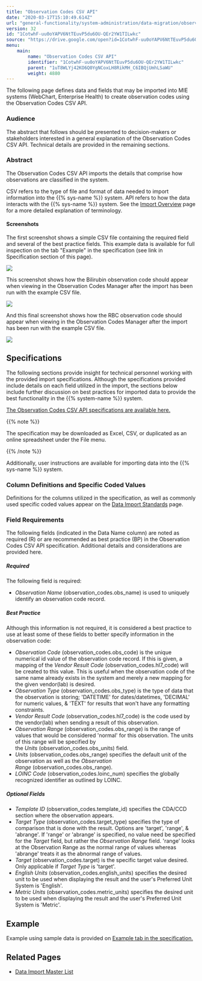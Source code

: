 ```yaml
---
title: "Observation Codes CSV API"
date: "2020-03-17T15:10:49.614Z"
url: "general-functionality/system-administration/data-migration/observation-codes-csv-api.html"
version: 32
id: "1CotwhF-uu0oYAPV6NtTEuvP5du6OU-QEr2YW1TILwkc"
source: "https://drive.google.com/open?id=1CotwhF-uu0oYAPV6NtTEuvP5du6OU-QEr2YW1TILwkc"
menu:
    main:
        name: "Observation Codes CSV API"
        identifier: "1CotwhF-uu0oYAPV6NtTEuvP5du6OU-QEr2YW1TILwkc"
        parent: "1uT8WLYj42KO6Q0YgNCoxLH8RikMH_C6IBQjUmhLSaWU"
        weight: 4880
---
```

The following page defines data and fields that may be imported into MIE systems (WebChart, Enterprise Health) to create observation codes using the Observation Codes CSV API.

### Audience

The abstract that follows should be presented to decision-makers or stakeholders interested in a general explanation of the Observation Codes CSV API. Technical details are provided in the remaining sections.

### Abstract

The Observation Codes CSV API imports the details that comprise how observations are classified in the system.

CSV refers to the type of file and format of data needed to import information into the {{% sys-name %}} system. API refers to how the data interacts with the {{% sys-name %}} system. See the [Import Overview](data-import-overview.html) page for a more detailed explanation of terminology.

#### Screenshots

The first screenshot shows a simple CSV file containing the required field and several of the best practice fields. This example data is available for full inspection on the tab "Example" in the specification (see link in Specification section of this page).



![](observation-codes-csv-api.images/image1.png)



This screenshot shows how the Bilirubin observation code should appear when viewing in the Observation Codes Manager after the import has been run with the example CSV file.



![](observation-codes-csv-api.images/image2.png)



And this final screenshot shows how the RBC observation code should appear when viewing in the Observation Codes Manager after the import has been run with the example CSV file.

![](observation-codes-csv-api.images/image3.png)

## Specifications

The following sections provide insight for technical personnel working with the provided import specifications. Although the specifications provided include details on each field utilized in the import, the sections below include further discussion on best practices for imported data to provide the best functionality in the {{% system-name %}} system.

[The Observation Codes CSV API specifications are available here.](https://docs.google.com/spreadsheets/d/1ouZFU3lVQWSrvR1G3J9d7YLz-S3S0whUEEC_bIOrIHY/edit#gid=0)

{{% note %}}

The specification may be downloaded as Excel, CSV, or duplicated as an online spreadsheet under the File menu.

{{% /note %}}


Additionally, user instructions are available for importing data into the {{% sys-name %}} system.

### Column Definitions and Specific Coded Values

Definitions for the columns utilized in the specification, as well as commonly used specific coded values appear on the [Data Import Standards](data-import-standards.html) page.

### Field Requirements

The following fields (indicated in the Data Name column) are noted as required (R) or are recommended as best practice (BP) in the Observation Codes CSV API specification. Additional details and considerations are provided here.

##### Required

The following field is required:

* <em>Observation Name</em> (observation_codes.obs_name) is used to uniquely identify an observation code record.

##### Best Practice

Although this information is not required, it is considered a best practice to use at least some of these fields to better specify information in the observation code:

* <em>Observation Code</em> (observation_codes.obs_code) is the unique numerical id value of the observation code record. If this is given, a mapping of the <em>Vendor Result Code</em> (observation_codes.hl7_code) will be created to this value. This is useful when the observation code of the same name already exists in the system and merely a new mapping for the given vendor(lab) is desired.
* <em>Observation Type</em> (observation_codes.obs_type) is the type of data that the observation is storing; 'DATETIME' for dates/datetimes, 'DECIMAL' for numeric values, & 'TEXT' for results that won't have any formatting constraints.
* <em>Vendor Result Code</em> (observation_codes.hl7_code) is the code used by the vendor(lab) when sending a result of this observation.
* <em>Observation Range</em> (observation_codes.obs_range) is the range of values that would be considered 'normal' for this observation. The units of this range will be specified by the <em>Units</em> (observation_codes.obs_units) field.
* <em>Units</em> (observation_codes.obs_range) specifies the default unit of the observation as well as the <em>Observation Range</em> (observation_codes.obs_range).
* <em>LOINC Code</em> (observation_codes.loinc_num) specifies the globally recognized identifier as outlined by LOINC.

##### Optional Fields

* <em>Template ID</em> (observation_codes.template_id) specifies the CDA/CCD section where the observation appears.
* <em>Target Type</em> (observation_codes.target_type) specifies the type of comparison that is done with the result. Options are 'target', 'range', & 'abrange'. If 'range' or 'abrange' is specified, no value need be specified for the <em>Target</em> field, but rather the <em>Observation Range</em> field. 'range' looks at the Observation Range as the normal range of values whereas 'abrange' treats it as the abnormal range of values.
* <em>Target</em> (observation_codes.target) is the specific target value desired. Only applicable if <em>Target Type</em> is 'target'.
* <em>English Units</em> (observation_codes.english_units) specifies the desired unit to be used when displaying the result and the user's Preferred Unit System is 'English'.
* <em>Metric Units</em> (observation_codes.metric_units) specifies the desired unit to be used when displaying the result and the user's Preferred Unit System is 'Metric'.

## Example

Example using sample data is provided on [Example tab in the specification.](https://docs.google.com/spreadsheets/d/1ouZFU3lVQWSrvR1G3J9d7YLz-S3S0whUEEC_bIOrIHY/edit#gid=0)

## Related Pages

* [Data Import Master List](data-import-master-list.html)
